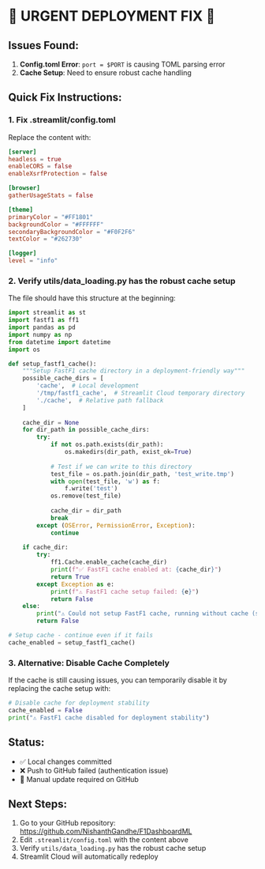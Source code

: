 # 🚨 URGENT DEPLOYMENT FIX 🚨

## Issues Found:
1. **Config.toml Error**: `port = $PORT` is causing TOML parsing error
2. **Cache Setup**: Need to ensure robust cache handling

## Quick Fix Instructions:

### 1. Fix .streamlit/config.toml
Replace the content with:
```toml
[server]
headless = true
enableCORS = false
enableXsrfProtection = false

[browser]
gatherUsageStats = false

[theme]
primaryColor = "#FF1801"
backgroundColor = "#FFFFFF"
secondaryBackgroundColor = "#F0F2F6"
textColor = "#262730"

[logger]
level = "info"
```

### 2. Verify utils/data_loading.py has the robust cache setup
The file should have this structure at the beginning:
```python
import streamlit as st
import fastf1 as ff1
import pandas as pd
import numpy as np
from datetime import datetime
import os

def setup_fastf1_cache():
    """Setup FastF1 cache directory in a deployment-friendly way"""
    possible_cache_dirs = [
        'cache',  # Local development
        '/tmp/fastf1_cache',  # Streamlit Cloud temporary directory
        './cache',  # Relative path fallback
    ]
    
    cache_dir = None
    for dir_path in possible_cache_dirs:
        try:
            if not os.path.exists(dir_path):
                os.makedirs(dir_path, exist_ok=True)
            
            # Test if we can write to this directory
            test_file = os.path.join(dir_path, 'test_write.tmp')
            with open(test_file, 'w') as f:
                f.write('test')
            os.remove(test_file)
            
            cache_dir = dir_path
            break
        except (OSError, PermissionError, Exception):
            continue
    
    if cache_dir:
        try:
            ff1.Cache.enable_cache(cache_dir)
            print(f"✅ FastF1 cache enabled at: {cache_dir}")
            return True
        except Exception as e:
            print(f"⚠️ FastF1 cache setup failed: {e}")
            return False
    else:
        print("⚠️ Could not setup FastF1 cache, running without cache (slower)")
        return False

# Setup cache - continue even if it fails
cache_enabled = setup_fastf1_cache()
```

### 3. Alternative: Disable Cache Completely
If the cache is still causing issues, you can temporarily disable it by replacing the cache setup with:
```python
# Disable cache for deployment stability
cache_enabled = False
print("⚠️ FastF1 cache disabled for deployment stability")
```

## Status:
- ✅ Local changes committed
- ❌ Push to GitHub failed (authentication issue)
- 🔧 Manual update required on GitHub

## Next Steps:
1. Go to your GitHub repository: https://github.com/NishanthGandhe/F1DashboardML
2. Edit `.streamlit/config.toml` with the content above
3. Verify `utils/data_loading.py` has the robust cache setup
4. Streamlit Cloud will automatically redeploy
